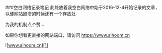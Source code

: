###空白网络记录笔记
 此处放着我空白网络中始于2016-12-4开始记录的文章，以便网站崩溃的时候还有一个存放处
 
  为我的机制点个赞....

如果你想看更直接的网站端口，请访问
https://www.aihoom.cn

![www.aihoom.cn][1]


  [1]: ./images/1480845234377.jpg "1480845234377.jpg"